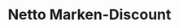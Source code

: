 ---
title: "Netto Marken-Discount"
url: /gelsenkirchen/netto-marken-discount-dessauerstrasse/
shop: Supermarkt
---